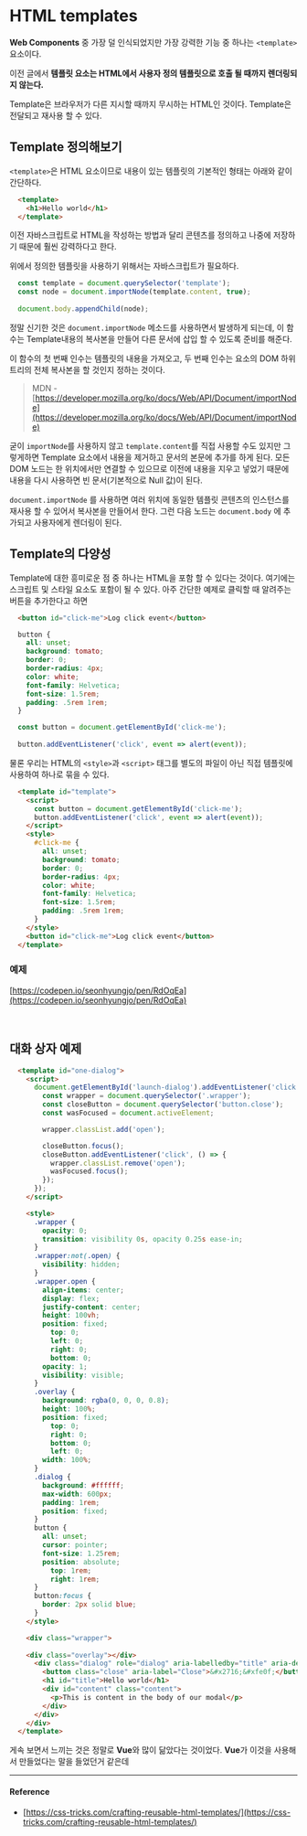# HTML templates

**Web Components** 중 가장 덜 인식되었지만 가장 강력한 기능 중 하나는 `<template>` 요소이다. 

이전 글에서 **템플릿 요소는 HTML에서 사용자 정의 템플릿으로 호출 될 때까지 렌더링되지 않는다.**

Template은 브라우저가 다른 지시할 때까지 무시하는 HTML인 것이다. Template은 전달되고 재사용 할 수 있다.
<br/>

## Template 정의해보기

`<template>`은 HTML 요소이므로 내용이 있는 템플릿의 기본적인 형태는 아래와 같이 간단하다.

```html
  <template>
    <h1>Hello world</h1>
  </template>
```

이전 자바스크립트로 HTML을 작성하는 방법과 달리 콘텐츠를 정의하고 나중에 저장하기 때문에 훨씬 강력하다고 한다.

위에서 정의한 템플릿을 사용하기 위해서는 자바스크립트가 필요하다.

```javascript
  const template = document.querySelector('template');
  const node = document.importNode(template.content, true);
    
  document.body.appendChild(node);
```

정말 신기한 것은 `document.importNode` 메소드를 사용하면서 발생하게 되는데, 이 함수는 Template내용의 복사본을 만들어 다른 문서에 삽입 할 수 있도록 준비를 해준다.

이 함수의 첫 번째 인수는 템플릿의 내용을 가져오고, 두 번째 인수는 요소의 DOM 하위 트리의 전체 복사본을 할 것인지 정하는 것이다.

> MDN - [https://developer.mozilla.org/ko/docs/Web/API/Document/importNode](https://developer.mozilla.org/ko/docs/Web/API/Document/importNode)

굳이 `importNode`를 사용하지 않고 `template.content`를 직접 사용할 수도 있지만 그렇게하면 Template 요소에서 내용을 제거하고 문서의 본문에 추가를 하게 된다. 모든 DOM 노드는 한 위치에서만 연결할 수 있으므로 이전에 내용을 지우고 넣었기 때문에 내용을 다시 사용하면 빈 문서(기본적으로 Null 값)이 된다.

`document.importNode` 를 사용하면 여러 위치에 동일한 템플릿 콘텐츠의 인스턴스를 재사용 할 수 있어서 복사본을 만들어서 한다. 그런 다음 노드는 `document.body` 에 추가되고 사용자에게 렌더링이 된다.
<br/>

## Template의 다양성

Template에 대한 흥미로운 점 중 하나는 HTML을 포함 할 수 있다는 것이다. 여기에는 스크립트 및 스타일 요소도 포함이 될 수 있다. 아주 간단한 예제로 클릭할 때 알려주는 버튼을 추가한다고 하면

```html
  <button id="click-me">Log click event</button>
```

```css
  button {
    all: unset;
    background: tomato;
    border: 0;
    border-radius: 4px;
    color: white;
    font-family: Helvetica;
    font-size: 1.5rem;
    padding: .5rem 1rem;
  }
```

```javascript
  const button = document.getElementById('click-me');
  
  button.addEventListener('click', event => alert(event));
```

물론 우리는 HTML의 `<style>`과 `<script>` 태그를 별도의 파일이 아닌 직접 템플릿에 사용하여 하나로 묶을 수 있다.

```html
  <template id="template">
    <script>
      const button = document.getElementById('click-me');
      button.addEventListener('click', event => alert(event));
    </script>
    <style>
      #click-me {
        all: unset;
        background: tomato;
        border: 0;
        border-radius: 4px;
        color: white;
        font-family: Helvetica;
        font-size: 1.5rem;
        padding: .5rem 1rem;
      }
    </style>
    <button id="click-me">Log click event</button>
  </template>
```
 
### 예제

[https://codepen.io/seonhyungjo/pen/RdOqEa](https://codepen.io/seonhyungjo/pen/RdOqEa)

<br/>

## 대화 상자 예제

```html
  <template id="one-dialog">
    <script>
      document.getElementById('launch-dialog').addEventListener('click', () => {
        const wrapper = document.querySelector('.wrapper');
        const closeButton = document.querySelector('button.close');
        const wasFocused = document.activeElement;

        wrapper.classList.add('open');

        closeButton.focus();
        closeButton.addEventListener('click', () => {
          wrapper.classList.remove('open');
          wasFocused.focus();
        });
      });
    </script>

    <style>
      .wrapper {
        opacity: 0;
        transition: visibility 0s, opacity 0.25s ease-in;
      }
      .wrapper:not(.open) {
        visibility: hidden;
      }
      .wrapper.open {
        align-items: center;
        display: flex;
        justify-content: center;
        height: 100vh;
        position: fixed;
          top: 0;
          left: 0;
          right: 0;
          bottom: 0;
        opacity: 1;
        visibility: visible;
      }
      .overlay {
        background: rgba(0, 0, 0, 0.8);
        height: 100%;
        position: fixed;
          top: 0;
          right: 0;
          bottom: 0;
          left: 0;
        width: 100%;
      }
      .dialog {
        background: #ffffff;
        max-width: 600px;
        padding: 1rem;
        position: fixed;
      }
      button {
        all: unset;
        cursor: pointer;
        font-size: 1.25rem;
        position: absolute;
          top: 1rem;
          right: 1rem;
      }
      button:focus {
        border: 2px solid blue;
      }
    </style>

    <div class="wrapper">
    
    <div class="overlay"></div>
      <div class="dialog" role="dialog" aria-labelledby="title" aria-describedby="content">
        <button class="close" aria-label="Close">&#x2716;&#xfe0f;</button>
        <h1 id="title">Hello world</h1>
        <div id="content" class="content">
          <p>This is content in the body of our modal</p>
        </div>
      </div>
    </div>
  </template>
```

게속 보면서 느끼는 것은 정말로 **Vue**와 많이 닮았다는 것이었다. **Vue**가 이것을 사용해서 만들었다는 말을 들었던거 같은데

---

#### Reference

- [https://css-tricks.com/crafting-reusable-html-templates/](https://css-tricks.com/crafting-reusable-html-templates/)

